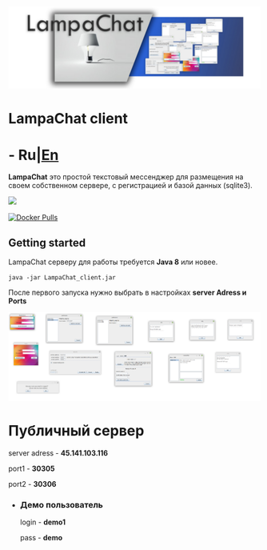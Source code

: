 <p align="center">
  <img title="logo" src='https://github.com/Alexzionx/lampa_chat-client/blob/master/assets/images/logo.png?raw=true' />
</p>

# LampaChat client

# - Ru|[En](https://github.com/Alexzionx/lampa_chat-client/blob/master/README.md)

**LampaChat** это простой текстовый мессенджер для размещения на своем собственном сервере, с регистрацией и базой данных (sqlite3).

  [![](https://img.shields.io/github/last-commit/alexzionx/lampa_chat-server?label=LampaChat%20SERVER)](https://github.com/Alexzionx/lampa_chat-server)

  [![Docker Pulls](https://img.shields.io/docker/image-size/alexzionx/lampa_chat-server/latest?style=for-the-badge)](https://hub.docker.com/r/alexzionx/lampa_chat-server)
  
## Getting started
  LampaChat серверу для работы требуется **Java 8** или новее.
  ```
  java -jar LampaChat_client.jar
  ```
  После первого запуска нужно выбрать в настройках **server Adress и Ports**
    <p align="center">
  <img title="gui" src='https://github.com/Alexzionx/lampa_chat-client/blob/master/assets/images/gui.png?raw=true' />
</p>

# Публичный сервер
   server adress - **45.141.103.116**
   
   port1 - **30305**
   
   port2 - **30306**
  
  - ### Демо пользователь
    
    login - **demo1**
    
    pass - **demo**
